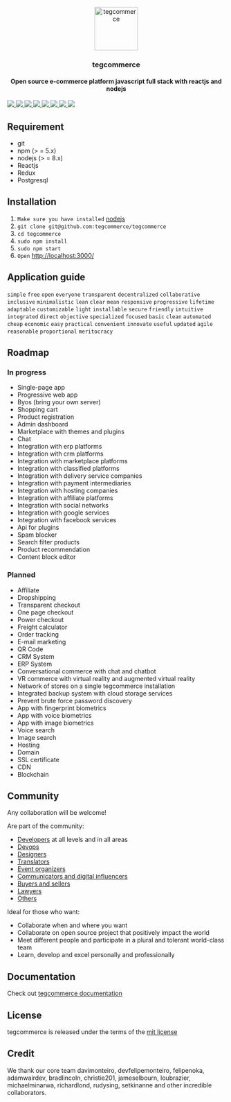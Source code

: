 <p align="center">
    <a href="https://tegcommerce.org/">
    <img src="https://github.com/tegcommerce/tegcommerce-website/blob/master/public/teg.png" alt="tegcommerce" width="100" height="100">
  </a>
</p>
<h3 align="center">tegcommerce</h3>
<h4 align="center">Open source e-commerce platform javascript full stack with reactjs and nodejs</h4>

<div class="badges-holder">
  
  <a href="https://join.slack.com/t/tegcommerce/shared_invite/enQtNjIzNDYxNTU4OTYwLWE2YTkxODg1ZDQxMDljMjAzNmVmNTNiOWFkOWZiNDk3NzcxZTQ0YjU4MDkxOTJlZDgzOGUzOTExYzUzNTFhYjI">
	  <img src="https://img.shields.io/badge/slack-tegcommerce-green.svg?style=flat-square">
  </a>
	<a href="https://github.com/tegcommerce/tegcommerce/blob/master/LICENSE">
		<img src="https://img.shields.io/badge/license-MIT-%23373737.svg">
	</a>
  <a href="https://github.com/tegcommerce/tegcommerce/search?l=javascript">
  	<img src="https://img.shields.io/github/languages/top/tegcommerce/tegcommerce.svg">
	</a>
  <a href="https://github.com/tegcommerce/tegcommerce/commits/master">
		<img src="https://img.shields.io/github/last-commit/tegcommerce/tegcommerce.svg">
	</a>
  <a href="https://github.com/tegcommerce/tegcommerce/issues">
  	<img src="https://img.shields.io/github/issues-closed/tegcommerce/tegcommerce.svg">
	</a>
  <a href="https://github.com/tegcommerce/tegcommerce/pulls">
  	<img src="https://img.shields.io/github/issues-pr-closed/tegcommerce/tegcommerce.svg">
	</a>
  <a href="https://github.com/tegcommerce/tegcommerce/graphs/contributors">
  	<img src="https://img.shields.io/github/contributors/tegcommerce/tegcommerce.svg">
	</a>
  <a href="https://tegcommerce.org/">
  	<img src="https://img.shields.io/website/https/tegcommerce.org.svg">
	</a>
  </div>

## Requirement
* git
* npm (> = 5.x)
* nodejs (> = 8.x)
* Reactjs
* Redux
* Postgresql

## Installation
1. `Make sure you have installed` [nodejs](https://nodejs.org/en/download/) 
1. `git clone git@github.com:tegcommerce/tegcommerce`
1. `cd tegcommerce`
1. `sudo npm install`
1. `sudo npm start`
1. `Open` [http://localhost:3000/](http://localhost:3000)

## Application guide
`simple` `free` `open` `everyone` `transparent` `decentralized` `collaborative` `inclusive` `minimalistic` `lean` `clear` `mean` `responsive` `progressive` `lifetime` `adaptable` `customizable` `light` `installable` `secure` `friendly` `intuitive` `integrated` `direct` `objective` `specialized` `focused` `basic` `clean` `automated` `cheap` `economic` `easy` `practical` `convenient` `innovate` `useful` `updated` `agile` `reasonable` `proportional` `meritocracy`

## Roadmap

### In progress
* Single-page app
* Progressive web app
* Byos (bring your own server)
* Shopping cart
* Product registration
* Admin dashboard
* Marketplace with themes and plugins
* Chat
* Integration with erp platforms
* Integration with crm platforms
* Integration with marketplace platforms
* Integration with classified platforms
* Integration with delivery service companies
* Integration with payment intermediaries
* Integration with hosting companies
* Integration with affiliate platforms
* Integration with social networks
* Integration with google services
* Integration with facebook services
* Api for plugins
* Spam blocker
* Search filter products
* Product recommendation
* Content block editor

### Planned
* Affiliate
* Dropshipping
* Transparent checkout
* One page checkout
* Power checkout
* Freight calculator
* Order tracking
* E-mail marketing
* QR Code
* CRM System
* ERP System
* Conversational commerce with chat and chatbot
* VR commerce with virtual reality and augmented virtual reality
* Network of stores on a single tegcommerce installation
* Integrated backup system with cloud storage services
* Prevent brute force password discovery
* App with fingerprint biometrics
* App with voice biometrics
* App with image biometrics
* Voice search
* Image search
* Hosting
* Domain
* SSL certificate
* CDN
* Blockchain

## Community

Any collaboration will be welcome!

Are part of the community:
* [Developers](https://join.slack.com/t/tegcommerce/shared_invite/enQtNjIzNDYxNTU4OTYwLWE2YTkxODg1ZDQxMDljMjAzNmVmNTNiOWFkOWZiNDk3NzcxZTQ0YjU4MDkxOTJlZDgzOGUzOTExYzUzNTFhYjI) at all levels and in all areas
* [Devops](https://join.slack.com/t/tegcommerce/shared_invite/enQtNjIzNDYxNTU4OTYwLWE2YTkxODg1ZDQxMDljMjAzNmVmNTNiOWFkOWZiNDk3NzcxZTQ0YjU4MDkxOTJlZDgzOGUzOTExYzUzNTFhYjI)
* [Designers](https://join.slack.com/t/tegcommerce/shared_invite/enQtNjIzNDYxNTU4OTYwLWE2YTkxODg1ZDQxMDljMjAzNmVmNTNiOWFkOWZiNDk3NzcxZTQ0YjU4MDkxOTJlZDgzOGUzOTExYzUzNTFhYjI)
* [Translators](https://join.slack.com/t/tegcommerce/shared_invite/enQtNjIzNDYxNTU4OTYwLWE2YTkxODg1ZDQxMDljMjAzNmVmNTNiOWFkOWZiNDk3NzcxZTQ0YjU4MDkxOTJlZDgzOGUzOTExYzUzNTFhYjI)
* [Event organizers](https://join.slack.com/t/tegcommerce/shared_invite/enQtNjIzNDYxNTU4OTYwLWE2YTkxODg1ZDQxMDljMjAzNmVmNTNiOWFkOWZiNDk3NzcxZTQ0YjU4MDkxOTJlZDgzOGUzOTExYzUzNTFhYjI)
* [Communicators and digital influencers](https://join.slack.com/t/tegcommerce/shared_invite/enQtNjIzNDYxNTU4OTYwLWE2YTkxODg1ZDQxMDljMjAzNmVmNTNiOWFkOWZiNDk3NzcxZTQ0YjU4MDkxOTJlZDgzOGUzOTExYzUzNTFhYjI)
* [Buyers and sellers](https://join.slack.com/t/tegcommerce/shared_invite/enQtNjIzNDYxNTU4OTYwLWE2YTkxODg1ZDQxMDljMjAzNmVmNTNiOWFkOWZiNDk3NzcxZTQ0YjU4MDkxOTJlZDgzOGUzOTExYzUzNTFhYjI)
* [Lawyers](https://join.slack.com/t/tegcommerce/shared_invite/enQtNjIzNDYxNTU4OTYwLWE2YTkxODg1ZDQxMDljMjAzNmVmNTNiOWFkOWZiNDk3NzcxZTQ0YjU4MDkxOTJlZDgzOGUzOTExYzUzNTFhYjI)
* [Others](https://join.slack.com/t/tegcommerce/shared_invite/enQtNjIzNDYxNTU4OTYwLWE2YTkxODg1ZDQxMDljMjAzNmVmNTNiOWFkOWZiNDk3NzcxZTQ0YjU4MDkxOTJlZDgzOGUzOTExYzUzNTFhYjI)

Ideal for those who want:

* Collaborate when and where you want
* Collaborate on open source project that positively impact the world
* Meet different people and participate in a plural and tolerant world-class team
* Learn, develop and excel personally and professionally

## Documentation
Check out [tegcommerce documentation](https://tegcommerce.org/documentation/)

## License
tegcommerce is released under the terms of the [mit license](https://opensource.org/licenses/MIT)

## Credit
We thank our core team davimonteiro, devfelipemonteiro, felipenoka, adamwairdev, bradlincoln, christie201, jameselbourn, loubrazier, michaelminarwa, richardlond, rudysing, setkinanne and other incredible collaborators.
